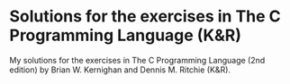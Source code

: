 # Solutions for the exercises in The C Programming Language (K&R)

My solutions for the exercises in The C Programming Language (2nd edition) by Brian W. Kernighan and Dennis M. Ritchie (K&R).